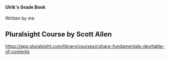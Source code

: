 #### Ulrik's Grade Book
Written by me

## Pluralsight Course by Scott Allen
https://app.pluralsight.com/library/courses/csharp-fundamentals-dev/table-of-contents
